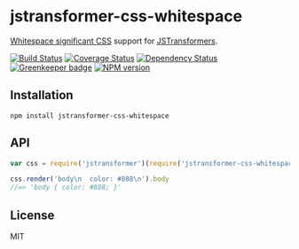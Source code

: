 # jstransformer-css-whitespace

[Whitespace significant CSS](http://npm.im/css-whitespace) support for [JSTransformers](http://github.com/jstransformers).

[![Build Status](https://img.shields.io/travis/jstransformers/jstransformer-css-whitespace/master.svg)](https://travis-ci.org/jstransformers/jstransformer-css-whitespace)
[![Coverage Status](https://img.shields.io/codecov/c/github/jstransformers/jstransformer-css-whitespace/master.svg)](https://codecov.io/gh/jstransformers/jstransformer-css-whitespace)
[![Dependency Status](https://img.shields.io/david/jstransformers/jstransformer-css-whitespace/master.svg)](http://david-dm.org/jstransformers/jstransformer-css-whitespace)
[![Greenkeeper badge](https://badges.greenkeeper.io/jstransformers/jstransformer-css-whitespace.svg)](https://greenkeeper.io/)
[![NPM version](https://img.shields.io/npm/v/jstransformer-css-whitespace.svg)](https://www.npmjs.org/package/jstransformer-css-whitespace)

## Installation

    npm install jstransformer-css-whitespace

## API

```js
var css = require('jstransformer')(require('jstransformer-css-whitespace'));

css.render('body\n  color: #888\n').body
//=> 'body { color: #888; }'
```

## License

MIT
